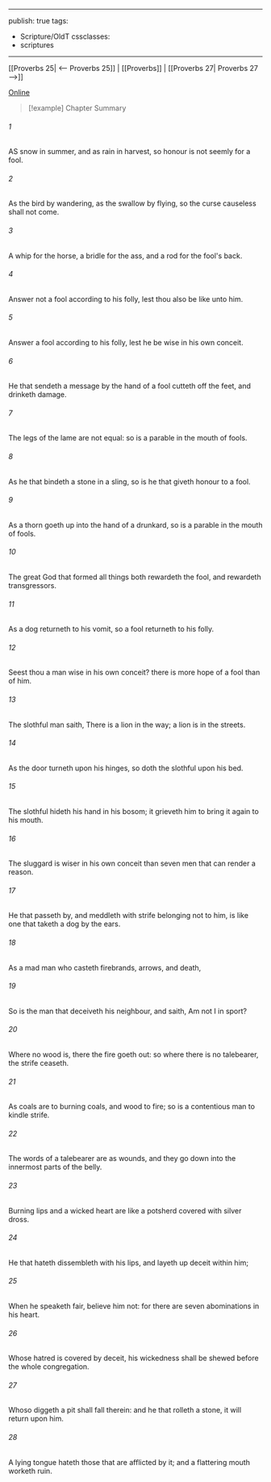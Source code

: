 

---
publish: true
tags:
  - Scripture/OldT
cssclasses:
  - scriptures
---
[[Proverbs 25| <-- Proverbs 25]] | [[Proverbs]] | [[Proverbs 27| Proverbs 27 -->]]

[Online](https://churchofjesuschrist.org/study/scriptures/ot/prov/26?lang=eng)

>[!example] Chapter Summary
>
###### 1
AS snow in summer, and as rain in harvest, so honour is not seemly for a fool.
###### 2
As the bird by wandering, as the swallow by flying, so the curse causeless shall not come.
###### 3
A whip for the horse, a bridle for the ass, and a rod for the fool's back.
###### 4
Answer not a fool according to his folly, lest thou also be like unto him.
###### 5
Answer a fool according to his folly, lest he be wise in his own conceit.
###### 6
He that sendeth a message by the hand of a fool cutteth off the feet, and drinketh damage.
###### 7
The legs of the lame are not equal: so is a parable in the mouth of fools.
###### 8
As he that bindeth a stone in a sling, so is he that giveth honour to a fool.
###### 9
As a thorn goeth up into the hand of a drunkard, so is a parable in the mouth of fools.
###### 10
The great God that formed all things both rewardeth the fool, and rewardeth transgressors.
###### 11
As a dog returneth to his vomit, so a fool returneth to his folly.
###### 12
Seest thou a man wise in his own conceit?  there is more hope of a fool than of him.
###### 13
The slothful man saith, There is a lion in the way; a lion is in the streets.
###### 14
As the door turneth upon his hinges, so doth the slothful upon his bed.
###### 15
The slothful hideth his hand in his bosom; it grieveth him to bring it again to his mouth.
###### 16
The sluggard is wiser in his own conceit than seven men that can render a reason.
###### 17
He that passeth by, and meddleth with strife belonging not to him, is like one that taketh a dog by the ears.
###### 18
As a mad man who casteth firebrands, arrows, and death,
###### 19
So is the man that deceiveth his neighbour, and saith, Am not I in sport?
###### 20
Where no wood is, there the fire goeth out: so where there is no talebearer, the strife ceaseth.
###### 21
As coals are to burning coals, and wood to fire; so is a contentious man to kindle strife.
###### 22
The words of a talebearer are as wounds, and they go down into the innermost parts of the belly.
###### 23
Burning lips and a wicked heart are like a potsherd covered with silver dross.
###### 24
He that hateth dissembleth with his lips, and layeth up deceit within him;
###### 25
When he speaketh fair, believe him not: for there are seven abominations in his heart.
###### 26
Whose hatred is covered by deceit, his wickedness shall be shewed before the whole congregation.
###### 27
Whoso diggeth a pit shall fall therein: and he that rolleth a stone, it will return upon him.
###### 28
A lying tongue hateth those that are afflicted by it; and a flattering mouth worketh ruin.



